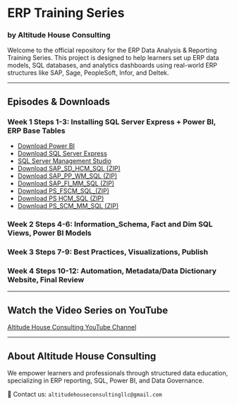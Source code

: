 





# ERP Training Series  
### by Altitude House Consulting

Welcome to the official repository for the ERP Data Analysis & Reporting Training Series. This project is designed to help learners set up ERP data models, SQL databases, and analytics dashboards using real-world ERP structures like SAP, Sage, PeopleSoft, Infor, and Deltek.


---

## Episodes & Downloads

### Week 1 Steps 1-3: Installing SQL Server Express + Power BI, ERP Base Tables
- [Download Power BI](https://www.microsoft.com/en-us/download/details.aspx?id=58494)
- [Download SQL Server Express](https://www.microsoft.com/en-us/sql-server/sql-server-downloads)
- [SQL Server Management Studio](https://go.microsoft.com/fwlink/?linkid=2313753)
- [Download SAP_SD_HCM_SQL (ZIP)](./Week-1/SAP_SD_HCM_SQL_Scripts.zip)
- [Download SAP_PP_WM_SQL (ZIP)](./Week-1/SAP_PP_WM_SQL_Scripts.zip)
- [Download SAP_FI_MM_SQL (ZIP)](./Week-1/SAP_FI_MM_SQL_Scripts.zip)
- [Download PS_FSCM_SQL_(ZIP)](./Week-1/PS_FSCM_SQL_Scripts.zip)
- [Download PS HCM_SQL (ZIP)](./Week-1/PS_HCM_SQL_Scripts.zip)
- [Download PS_SCM_MM_SQL (ZIP)](./Week-1/PS_SCM_MM_SQL_Scripts.zip)

### Week 2 Steps 4-6: Information_Schema, Fact and Dim SQL Views, Power BI Models 
### Week 3 Steps 7-9: Best Practices, Visualizations, Publish 
### Week 4 Steps 10-12: Automation, Metadata/Data Dictionary Website, Final Review 


---

## Watch the Video Series on YouTube
[Altitude House Consulting YouTube Channel](https://www.youtube.com/@altitudehouseconsulting)

---

## About Altitude House Consulting
We empower learners and professionals through structured data education, specializing in ERP reporting, SQL, Power BI, and Data Governance.

📧 Contact us: `altitudehouseconsultingllc@gmail.com`
